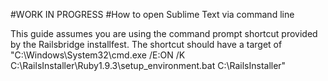 #WORK IN PROGRESS
#How to open Sublime Text via command line

This guide assumes you are using the command prompt shortcut provided by the Railsbridge installfest. The shortcut should have a target of "C:\Windows\System32\cmd.exe /E:ON /K C:\RailsInstaller\Ruby1.9.3\setup_environment.bat C:\RailsInstaller"
